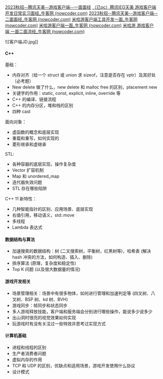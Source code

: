 
[2023秋招--腾讯天美--游戏客户端--一面面经](https://blog.csdn.net/qq_52855744/article/details/127064707#:~:text=%E5%89%8D%E8%A8%80.%20%E7%94%B1%E4%BA%8E%E8%85%BE%E8%AE%AF%E6%B2%A1%E6%9C%89)
[（已oc）腾讯IEG天美 游戏客户端开发日常实习面经_牛客网 (nowcoder.com)](https://www.nowcoder.com/discuss/634337357449199616)
[2023秋招--腾讯天美--游戏客户端--二面面经_牛客网 (nowcoder.com)](https://www.nowcoder.com/discuss/399571847380037632)
[米哈游客户端工具开发一面_牛客网 (nowcoder.com)](https://www.nowcoder.com/feed/main/detail/8e674156d871449f9e4242655d010d29?sourceSSR=search)
[米哈游客户端一面_牛客网 (nowcoder.com)](https://www.nowcoder.com/feed/main/detail/92c5b6b3ceac408b87b7332df2343040?anchorPoint=comment)
[米哈游 游戏客户端 一面二面凉经_牛客网 (nowcoder.com)](https://www.nowcoder.com/discuss/636883404516016128?anchorPoint=comment)

![[客户端JD.jpg]]

#### C++

基础：
- 内存对齐（给一个 struct 或 union 求 sizeof，注意是否存在 vptr）及其好处（必考题）
- New delete 做了什么，new delete 和 malloc free 的区别，placement new
- 关键字的作用：static, const, explicit, inline, override 等
- C++ 的编译、链接流程
- C++ 的内存分区，堆和栈的区别
- 四种 cast

面向对象：

- 虚函数的概念和底层实现
- 重载和重写，如何实现的
- 菱形继承和虚继承

STL:

- 各种容器的底层实现，操作复杂度
- Vector 扩容机制
- Map 和 unordered_map
- 迭代器失效问题
- STL 存在哪些陷阱

C++ 11 新特性：

- 几种智能指针的区别、应用场景、底层实现
- 右值引用，移动语义，std::move
- 多线程
- Lambda 表达式

#### 数据结构与算法
- 加速搜索的数据结构：树 (二叉搜索树，平衡树，红黑树等)，哈希表 (解决 hash 冲突的方法，如何构造、插入、删除)
- 排序算法 (原理，复杂度和稳定性)
- Top K 问题 (以及很大数据量的情况)

#### 游戏开发相关
- 场景管理相关：场景中有很多物体，如何进行管理和加速判定等 (四叉树、八叉树、BSP 树、kd 树、BVH)
- 游戏同步：帧同步和状态同步
- 多人游戏释放技能，客户端和服务端会分别进行哪些操作，能说多少说多少
- 出山洞时很亮的视觉效果如何实现
- 玩游戏时有没有关注过一些特效并思考过实现方式

#### 计算机基础
- 进程和线程的区别
- 生产者消费者问题
- 虚拟内存的作用
- TCP 和 UDP 的区别，优缺点和适用场景，游戏开发使用什么协议
- 设计模式

